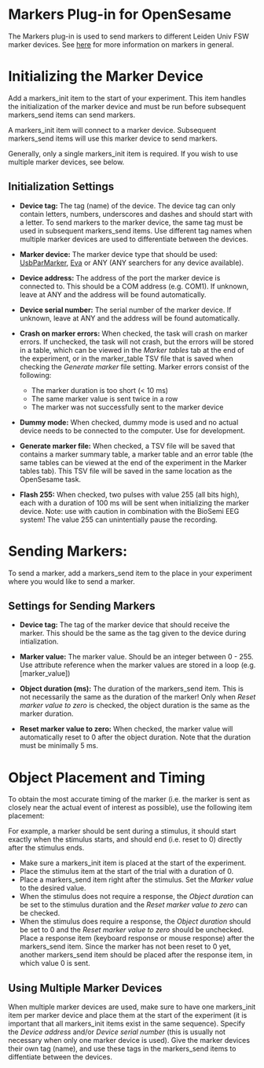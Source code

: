 # Markers Plug-in for OpenSesame
The Markers plug-in is used to send markers to different Leiden Univ FSW marker devices. See [here](https://researchwiki.solo.universiteitleiden.nl/xwiki/wiki/researchwiki.solo.universiteitleiden.nl/view/Hardware/Markers%20and%20Events/) for more information on markers in general.

# Initializing the Marker Device
Add a markers_init item to the start of your experiment. This item handles the initialization of the marker device and must be run before subsequent markers_send items can send markers.

A markers_init item will connect to a marker device. Subsequent markers_send items will use this marker device to send markers.

Generally, only a single markers_init item is required. If you wish to use multiple marker devices, see below.

## Initialization Settings
- **Device tag:** The tag (name) of the device. The device tag can only contain letters, numbers, underscores and dashes and should start with a letter. To send markers to the marker device, the same tag must be used in subsequent markers_send items. Use different tag names when multiple marker devices are used to differentiate between the devices.

- **Marker device:** The marker device type that should be used: [UsbParMarker](https://researchwiki.solo.universiteitleiden.nl/xwiki/wiki/researchwiki.solo.universiteitleiden.nl/view/Hardware/Markers%20and%20Events/UsbParMarker/), [Eva](https://researchwiki.solo.universiteitleiden.nl/xwiki/wiki/researchwiki.solo.universiteitleiden.nl/view/Hardware/Markers%20and%20Events/EVA/) or ANY (ANY searchers for any device available).

- **Device address:** The address of the port the marker device is connected to. This should be a COM address (e.g. COM1). If unknown, leave at ANY and the address will be found automatically.

- **Device serial number:** The serial number of the marker device. If unknown, leave at ANY and the address will be found automatically. 

- **Crash on marker errors:** When checked, the task will crash on marker errors. If unchecked, the task will not crash, but the errors will be stored in a table, which can be viewed in the *Marker tables* tab at the end of the experiment, or in the marker_table TSV file that is saved when checking the *Generate marker* file setting. Marker errors consist of the following: 
    - The marker duration is too short (< 10 ms)
    - The same marker value is sent twice in a row
    - The marker was not successfully sent to the marker device

- **Dummy mode:** When checked, dummy mode is used and no actual device needs to be connected to the computer. Use for development.

- **Generate marker file:** When checked, a TSV file will be saved that contains a marker summary table, a marker table and an error table (the same tables can be viewed at the end of the experiment in the Marker tables tab). This TSV file will be saved in the same location as the OpenSesame task.

- **Flash 255:** When checked, two pulses with value 255 (all bits high), each with a duration of 100 ms will be sent when initializing the marker device. Note: use with caution in combination with the BioSemi EEG system! The value 255 can unintentially pause the recording.


# Sending Markers:
To send a marker, add a markers_send item to the place in your experiment where you would like to send a marker.

## Settings for Sending Markers
- **Device tag:** The tag of the marker device that should receive the marker. This should be the same as the tag given to the device during intialization.

- **Marker value:** The marker value. Should be an integer between 0 - 255. Use attribute reference when the marker values are stored in a loop (e.g. [marker_value])

- **Object duration (ms):** The duration of the markers_send item. This is not necessarily the same as the duration of the marker! Only when *Reset marker value to zero* is checked, the object duration is the same as the marker duration.

- **Reset marker value to zero:** When checked, the marker value will automatically reset to 0 after the object duration. Note that the duration must be minimally 5 ms.

# Object Placement and Timing
To obtain the most accurate timing of the marker (i.e. the marker is sent as closely near the actual event of interest as possible), use the following item placement:

For example, a marker should be sent during a stimulus, it should start exactly when the stimulus starts, and should end (i.e. reset to 0) directly after the stimulus ends. 

- Make sure a markers_init item is placed at the start of the experiment.
- Place the stimulus item at the start of the trial with a duration of 0.
- Place a markers_send item right after the stimulus. Set the *Marker value* to the desired value. 
- When the stimulus does not require a response, the *Object duration* can be set to the stimulus duration and the *Reset marker value to zero* can be checked. 
- When the stimulus does require a response, the *Object duration* should be set to 0 and the *Reset marker value to zero* should be unchecked. Place a response item (keyboard response or mouse response) after the markers_send item. Since the marker has not been reset to 0 yet, another markers_send item should be placed after the response item, in which value 0 is sent. 

## Using Multiple Marker Devices
When multiple marker devices are used, make sure to have one markers_init item per marker device and place them at the start of the experiment (it is important that all markers_init items exist in the same sequence). Specify the *Device address* and/or *Device serial number* (this is usually not necessary when only one marker device is used). Give the marker devices their own tag (name), and use these tags in the markers_send items to diffentiate between the devices.
